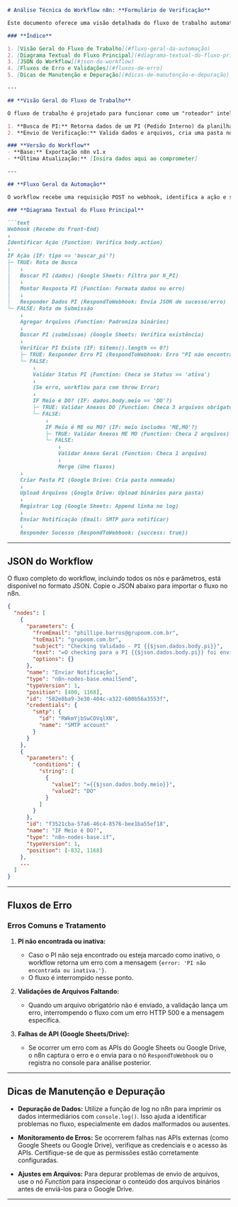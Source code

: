 
````markdown
# Análise Técnica do Workflow n8n: **Formulário de Verificação**

Este documento oferece uma visão detalhada do fluxo de trabalho automatizado no n8n, que gerencia o formulário de verificação. O workflow foi projetado para receber dados via webhook e processar dois tipos de ações principais: **Busca de PI** e **Envio de Verificação**. A seguir, estão descritos todos os detalhes do fluxo de trabalho, incluindo configurações, explicações sobre cada nó e o código JavaScript usado nos nós de tipo *Function*.

### **Índice**

1. [Visão Geral do Fluxo de Trabalho](#fluxo-geral-da-automação)
2. [Diagrama Textual do Fluxo Principal](#diagrama-textual-do-fluxo-principal)
3. [JSON do Workflow](#json-do-workflow)
4. [Fluxos de Erro e Validações](#fluxos-de-erro)
5. [Dicas de Manutenção e Depuração](#dicas-de-manutenção-e-depuração)

---

## **Visão Geral do Fluxo de Trabalho**

O fluxo de trabalho é projetado para funcionar como um "roteador" inteligente, recebendo requisições POST no webhook e processando-as de acordo com a ação indicada. Ele lida com duas ações principais via um único webhook:

1. **Busca de PI:** Retorna dados de um PI (Pedido Interno) da planilha do Google Sheets para preencher o formulário no front-end.
2. **Envio de Verificação:** Valida dados e arquivos, cria uma pasta no Google Drive, faz o upload dos arquivos, registra um log na planilha e envia uma notificação por e-mail.

### **Versão do Workflow**
- **Base:** Exportação n8n v1.x
- **Última Atualização:** [Insira dados aqui ao comprometer]

---

## **Fluxo Geral da Automação**

O workflow recebe uma requisição POST no webhook, identifica a ação e segue uma das duas rotas:

### **Diagrama Textual do Fluxo Principal**

```text
Webhook (Recebe do Front-End)
↓
Identificar Ação (Function: Verifica body.action)
↓
IF Ação (IF: tipo == 'buscar_pi'?)
├─ TRUE: Rota de Busca
│   ↓
│   Buscar PI (dados) (Google Sheets: Filtra por N_PI)
│   ↓
│   Montar Resposta PI (Function: Formata dados ou erro)
│   ↓
│   Responder Dados PI (RespondToWebhook: Envia JSON de sucesso/erro)
└─ FALSE: Rota de Submissão
    ↓
    Agregar Arquivos (Function: Padroniza binários)
    ↓
    Buscar PI (submissao) (Google Sheets: Verifica existência)
    ↓
    Verificar PI Existe (IF: $items().length == 0?)
    ├─ TRUE: Responder Erro PI (RespondToWebhook: Erro "PI não encontrada")
    └─ FALSE:
        ↓
        Validar Status PI (Function: Checa se Status == 'ativa')
        ↓
        (Se erro, workflow para com throw Error)
        ↓
        IF Meio é DO? (IF: dados.body.meio == 'DO'?)
        ├─ TRUE: Validar Anexos DO (Function: Checa 3 arquivos obrigatórios)
        └─ FALSE:
            ↓
            IF Meio é ME ou MO? (IF: meio includes 'ME,MO'?)
            ├─ TRUE: Validar Anexos ME MO (Function: Checa 2 arquivos)
            └─ FALSE:
                ↓
                Validar Anexo Geral (Function: Checa 1 arquivo)
                ↓
                Merge (Une fluxos)
    ↓
    Criar Pasta PI (Google Drive: Cria pasta nomeada)
    ↓
    Upload Arquivos (Google Drive: Upload binários para pasta)
    ↓
    Registrar Log (Google Sheets: Append linha no log)
    ↓
    Enviar Notificação (Email: SMTP para notificar)
    ↓
    Responder Sucesso (RespondToWebhook: {success: true})
````

---

## **JSON do Workflow**

O fluxo completo do workflow, incluindo todos os nós e parâmetros, está disponível no formato JSON. Copie o JSON abaixo para importar o fluxo no n8n.

```json
{
  "nodes": [
    {
      "parameters": {
        "fromEmail": "phillipe.barros@grupoom.com.br",
        "toEmail": "grupoom.com.br",
        "subject": "Checking Validado - PI {{$json.dados.body.pi}}",
        "text": "=O checking para a PI {{$json.dados.body.pi}} foi enviado e validado com sucesso.\n\nCliente: {{$json.data[0].cliente}}\nVeículo: {{$json.dados.body.veiculo}}\nCampanha: {{$json.data[0].campanha}}\nProduto: {{$json.data[0].produto}}\nPeríodo: {{$json.data[0].periodo}}\n\nArquivos enviados: {{$json.dados.binary.comprovantes ? $json.dados.binary.comprovantes.length : 0}}",
        "options": {}
      },
      "name": "Enviar Notificação",
      "type": "n8n-nodes-base.emailSend",
      "typeVersion": 1,
      "position": [400, 1168],
      "id": "582e8ba9-3e30-404c-a322-600b56a3553f",
      "credentials": {
        "smtp": {
          "id": "RWkmYjbSwCOVqlXN",
          "name": "SMTP account"
        }
      }
    },
    {
      "parameters": {
        "conditions": {
          "string": [
            {
              "value1": "={{$json.dados.body.meio}}",
              "value2": "DO"
            }
          ]
        }
      },
      "id": "f3521cba-57a6-46c4-8576-bee1ba55ef18",
      "name": "IF Meio é DO?",
      "type": "n8n-nodes-base.if",
      "typeVersion": 1,
      "position": [-832, 1168]
    },
    ...
  ]
}
```

---

## **Fluxos de Erro**

### **Erros Comuns e Tratamento**

1. **PI não encontrada ou inativa:**

   * Caso o PI não seja encontrado ou esteja marcado como inativo, o workflow retorna um erro com a mensagem `{error: 'PI não encontrada ou inativa.'}`.
   * O fluxo é interrompido nesse ponto.

2. **Validações de Arquivos Faltando:**

   * Quando um arquivo obrigatório não é enviado, a validação lança um erro, interrompendo o fluxo com um erro HTTP 500 e a mensagem específica.

3. **Falhas de API (Google Sheets/Drive):**

   * Se ocorrer um erro com as APIs do Google Sheets ou Google Drive, o n8n captura o erro e o envia para o nó `RespondToWebhook` ou o registra no console para análise posterior.

---

## **Dicas de Manutenção e Depuração**

* **Depuração de Dados:**
  Utilize a função de log no n8n para imprimir os dados intermediários com `console.log()`. Isso ajuda a identificar problemas no fluxo, especialmente em dados malformados ou ausentes.

* **Monitoramento de Erros:**
  Se ocorrerem falhas nas APIs externas (como Google Sheets ou Google Drive), verifique as credenciais e o acesso às APIs. Certifique-se de que as permissões estão corretamente configuradas.

* **Ajustes em Arquivos:**
  Para depurar problemas de envio de arquivos, use o nó *Function* para inspecionar o conteúdo dos arquivos binários antes de enviá-los para o Google Drive.

---

```

